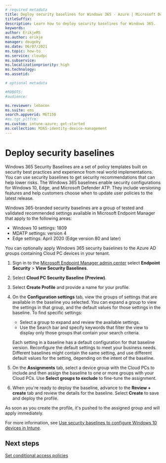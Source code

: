 ```yaml
---
# required metadata
title: Deploy security baselines for Windows 365 - Azure | Microsoft Docs
titleSuffix:
description: Learn how to deploy security baselines for Windows 365.
keywords:
author: ErikjeMS  
ms.author: erikje
manager: dougeby
ms.date: 06/07/2021
ms.topic: how-to
ms.service: cloudpc
ms.subservice:
ms.localizationpriority: high
ms.technology:
ms.assetid: 

# optional metadata

#ROBOTS:
#audience:

ms.reviewer: lebacon
ms.suite: ems
search.appverid: MET150
#ms.tgt_pltfrm:
ms.custom: intune-azure; get-started
ms.collection: M365-identity-device-management
---
```


# Deploy security baselines

Windows 365 Security Baselines are a set of policy templates built on security best practices and experience from real world implementations. You can use security baselines to get security recommendations that can help lower risks. The Windows 365 baselines enable security configurations for Windows 10, Edge, and Microsoft Defender ATP. They include versioning features and help customers choose when to update user policies to the latest release.

Windows 365-branded security baselines are a group of tested and validated recommended settings available in Microsoft Endpoint Manager that apply to the following areas:

- Windows 10 settings: 1809
- MDATP settings: version 4
- Edge settings: April 2020 (Edge version 80 and later)

You can optionally apply Windows 365 security baselines to the Azure AD groups containing Cloud PC devices in your tenant.  

1. Sign in to the [Microsoft Endpoint Manager admin center](https://endpoint.microsoft.com/) select **Endpoint Security** > **View Security Baselines**. 
2. Select **Cloud PC Security Baseline (Preview)**.
3. Select **Create Profile** and provide a name for your profile. 
4. On the **Configuration settings** tab, view the groups of settings that are available in the baseline you selected. You can expand a group to view the settings in that group, and the default values for those settings in the baseline. To find specific settings:
    - Select a group to expand and review the available settings.
    - Use the Search bar and specify keywords that filter the view to display only those groups that contain your search criteria.

    Each setting in a baseline has a default configuration for that baseline version. Reconfigure the default settings to meet your business needs. Different baselines might contain the same setting, and use different default values for the setting, depending on the intent of the baseline.
5. On the **Assignments** tab, select a device group with the Cloud PCs to include and then assign the baseline to one or more groups with your Cloud PCs. Use **Select groups to exclude** to fine-tune the assignment.
6. When you're ready to deploy the baseline, advance to the **Review + create** tab and review the details for the baseline. Select **Create** to save and deploy the profile.

As soon as you create the profile, it's pushed to the assigned group and will apply immediately.

For more information, see [Use security baselines to configure Windows 10 devices in Intune](/mem/intune/protect/security-baselines).

<!-- ########################## -->
## Next steps

[Set conditional access policies](set-conditional-access-policies.md)
